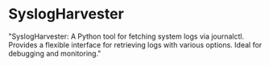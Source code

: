 # SyslogHarvester
"SyslogHarvester: A Python tool for fetching system logs via journalctl. Provides a flexible interface for retrieving logs with various options. Ideal for debugging and monitoring."
